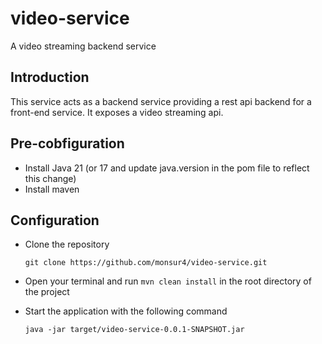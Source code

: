 # video-service
A video streaming backend service

## Introduction
This service acts as a backend service providing a rest api backend for a front-end service. It exposes a video streaming api.

## Pre-cobfiguration
- Install Java 21 (or 17 and update java.version in the pom file to reflect this change)
- Install maven

## Configuration
- Clone the repository
  
      git clone https://github.com/monsur4/video-service.git
- Open your terminal and run ```mvn clean install``` in the root directory of the project
- Start the application with the following command
  
      java -jar target/video-service-0.0.1-SNAPSHOT.jar
